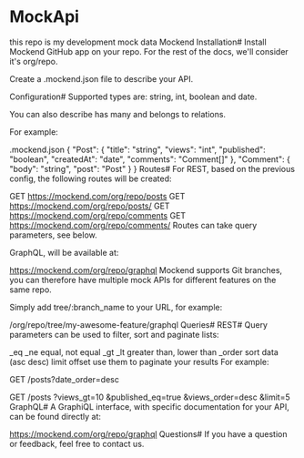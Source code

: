 # MockApi
this repo is my development mock data
Mockend
Installation#
Install Mockend GitHub app on your repo. For the rest of the docs, we'll consider it's org/repo.

Create a .mockend.json file to describe your API.

Configuration#
Supported types are: string, int, boolean and date.

You can also describe has many and belongs to relations.

For example:

.mockend.json
{
  "Post": {
    "title": "string",
    "views": "int",
    "published": "boolean",
    "createdAt": "date",
    "comments": "Comment[]"
  },
  "Comment": {
    "body": "string",
    "post": "Post"
  }
}
Routes#
For REST, based on the previous config, the following routes will be created:

GET https://mockend.com/org/repo/posts
GET https://mockend.com/org/repo/posts/<id>
GET https://mockend.com/org/repo/comments
GET https://mockend.com/org/repo/comments/<id>
Routes can take query parameters, see below.

GraphQL, will be available at:

https://mockend.com/org/repo/graphql
Mockend supports Git branches, you can therefore have multiple mock APIs for different features on the same repo.

Simply add tree/:branch_name to your URL, for example:

/org/repo/tree/my-awesome-feature/graphql
Queries#
REST#
Query parameters can be used to filter, sort and paginate lists:

_eq _ne
equal, not equal
_gt _lt
greater than, lower than
_order
sort data (asc desc)
limit offset
use them to paginate your results
For example:

GET /posts?date_order=desc

GET /posts
    ?views_gt=10
    &published_eq=true
    &views_order=desc
    &limit=5
GraphQL#
A GraphiQL interface, with specific documentation for your API, can be found directly at:

https://mockend.com/org/repo/graphql
Questions#
If you have a question or feedback, feel free to contact us.

